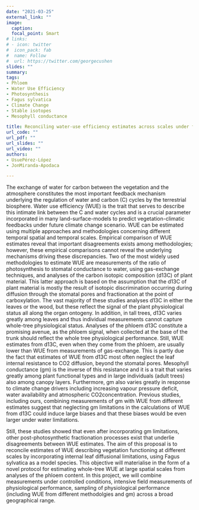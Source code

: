 ```yaml
---
date: "2021-03-25"
external_link: ""
image:
  caption:
  focal_point: Smart
# links:
# - icon: twitter
#  icon_pack: fab
#  name: Follow
#  url: https://twitter.com/georgecushen
slides: ""
summary:
tags:
- Phloem
- Water Use Efficiency
- Photosynthesis
- Fagus sylvatica
- Climate Change
- Stable isotopes
- Mesophyll conductance

title: Reconciling water-use efficiency estimates across scales under future climate change scenarios using PHLoem carbon ISotopic
url_code: ""
url_pdf: ""
url_slides: ""
url_video: ""
authors: 
- UsuePérez-López
- JonMiranda-Apodaca

---
```


The exchange of water for carbon between the vegetation and the atmosphere constitutes the most important feedback mechanism underlying the regulation of water and carbon (C) cycles by the terrestrial biosphere. Water use efficiency (WUE) is the trait that serves to describe this intimate link between the C and water cycles and is a crucial parameter incorporated in many land-surface-models to predict vegetation-climatic feedbacks under future climate change scenario. WUE can be estimated using multiple approaches and methodologies concerning different temporal spatial and temporal scales. Empirical comparison of WUE estimates reveal that important disagreements exists among methodologies; however, these empirical comparisons cannot reveal the underlying mechanisms driving these discrepancies. Two of the most widely used methodologies to estimate WUE are measurements of the ratio of photosynthesis to stomatal conductance to water, using gas-exchange techniques, and analyses of the carbon isotopic composition (d13C) of plant material. This latter approach is based on the assumption that the d13C of plant material is mostly the result of isotopic discrimination occurring during diffusion through the stomatal pores and fractionation at the point of carboxylation. The vast majority of these studies analyses d13C in either the leaves or the wood, but these reflect the signal of the plant physiological status all along the organ ontogeny. In addition, in tall trees, d13C varies greatly among leaves and thus individual measurements cannot capture whole-tree physiological status. Analyses of the phloem d13C constitute a promising avenue, as the phloem signal, when collected at the base of the trunk should reflect the whole tree physiological performance. Still, WUE estimates from d13C, even when they come from the phloem, are usually lower than WUE from measurements of gas-exchange. This is partly due the fact that estimates of WUE from d13C most often neglect the leaf internal resistance to CO2 diffusion, beyond the stomatal pores. Mesophyll conductance (gm) is the inverse of this resistance and it is a trait that varies greatly among plant functional types and in large individuals (adult trees) also among canopy layers. Furthermore, gm also varies greatly in response to climate change drivers including increasing vapour pressure deficit, water availability and atmospheric CO2concentration. Previous studies, including ours, combining measurements of gm with WUE from different estimates suggest that neglecting gm limitations in the calculations of WUE from d13C could induce large biases and that these biases would be even larger under water limitations.

Still, these studies showed that even after incorporating gm limitations, other post-photosynthetic fractionation processes exist that underlie disagreements between WUE estimates. The aim of this proposal is to reconcile estimates of WUE describing vegetation functioning at different scales by incorporating internal leaf diffusional limitations, using Fagus sylvatica as a model species. This objective will materialise in the form of a novel protocol for estimating whole-tree WUE at large spatial scales from analyses of the phloem content. In this project, we will combine measurements under controlled conditions, intensive field measurements of physiological performance, sampling of physiological performance (including WUE from different methodolgies and gm) across a broad geographical range.

